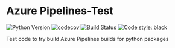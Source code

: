 # Azure Pipelines-Test

![Python Version](https://img.shields.io/badge/python-2.7%20%7C%203.6%20%7C%203.7-blue.svg)
[![codecov](https://codecov.io/gh/jonathanlunt/azure-pipelines-test/branch/master/graph/badge.svg)](https://codecov.io/gh/jonathanlunt/azure-pipelines-test)
[![Build Status](https://jonathanlunt.visualstudio.com/azure-pipeline-test/_apis/build/status/azure-pipeline-test-CI?branchName=master)](https://jonathanlunt.visualstudio.com/azure-pipeline-test/_build/latest?definitionId=1&branchName=master)
[![Code style: black](https://img.shields.io/badge/code%20style-black-000000.svg)](https://github.com/ambv/black)

Test code to try build Azure Pipelines builds for python packages